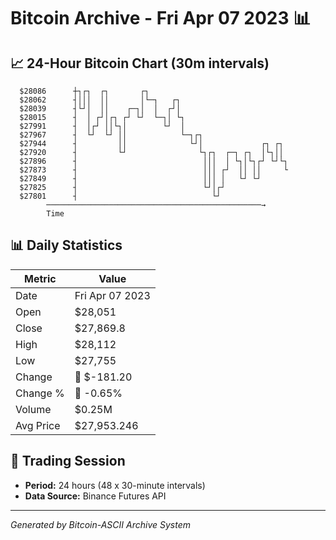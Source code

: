 # Bitcoin Archive - Fri Apr 07 2023 📊

## 📈 24-Hour Bitcoin Chart (30m intervals)

```
  $28086      ┼┐┌┐  ┌┐       ┌┐                                
  $28062      ┤│││  ││       │└─┐   ┌┐                         
  $28039      ┤└┘│  ││    ┌─┐│  │  ┌┘│                         
  $28015      ┤  │ ┌┘│┌┐ ┌┘ └┘  └─┐│ └┐                        
  $27991      ┤  │┌┘ ││└┐│        └┘  │                        
  $27967      ┤  └┘  └┘ ││            └─┐┌┐                    
  $27944      ┤         ││              └┘│             ┌┐ ┌┐  
  $27920      ┤         └┘                └┐┌┐  ┌─┐ ┌┐  │└┐││  
  $27896      ┤                            │││  │ └┐│└┐┌┘ └┘└┐ 
  $27873      ┤                            │││ ┌┘  ││ ││     └ 
  $27849      ┤                            │││ │   └┘ └┘       
  $27825      ┤                            └┘│┌┘               
  $27801      ┤                              └┘                
        ────────────────────────────────────────────────→
        Time
```

## 📊 Daily Statistics

| Metric | Value |
|--------|-------|
| Date | Fri Apr 07 2023 |
| Open | $28,051 |
| Close | $27,869.8 |
| High | $28,112 |
| Low | $27,755 |
| Change | 🔴 $-181.20 |
| Change % | 🔴 -0.65% |
| Volume | $0.25M |
| Avg Price | $27,953.246 |

## 📅 Trading Session

- **Period:** 24 hours (48 x 30-minute intervals)
- **Data Source:** Binance Futures API

---
*Generated by Bitcoin-ASCII Archive System*

